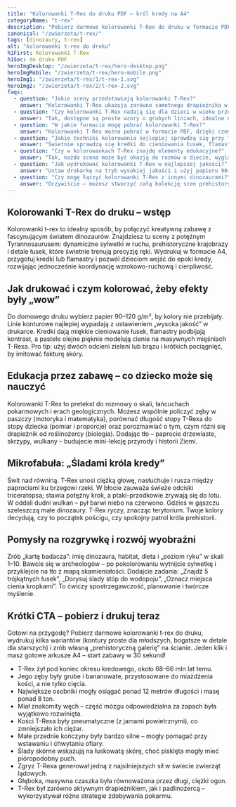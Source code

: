 ```yaml
---
title: "Kolorowanki T-Rex do druku PDF – król kredy na A4"
categoryName: "t-rex"
description: "Pobierz darmowe kolorowanki T-Rex do druku w formacie PDF. Tyrannosaurus rex, sceny z epoki kredy, łatwe i szczegółowe wzory – bez logowania, gotowe do wydruku A4."
canonical: "/zwierzeta/t-rex/"
tags: [dinozaury, t-rex]
alt: "kolorowanki t-rex do druku"
h1First: Kolorowanki T-Rex
h1Sec: do druku PDF
heroImgDesktop: "/zwierzeta/t-rex/hero-desktop.png"
heroImgMobile: "/zwierzeta/t-rex/hero-mobile.png"
heroImg1: "/zwierzeta/t-rex/1/t-rex-1.svg"
heroImg2: "/zwierzeta/t-rex/2/t-rex-2.svg"
faqs:
  - question: "Jakie sceny przedstawiają kolorowanki T-Rex?"
    answer: "Kolorowanki T-Rex ukazują zarówno samotnego drapieżnika w dynamicznym ruchu, jak i sceny z epoki kredy z innymi dinozaurami oraz prehistoryczną roślinnością."
  - question: "Czy kolorowanki T-Rex nadają się dla dzieci w wieku przedszkolnym?"
    answer: "Tak, dostępne są proste wzory o grubych liniach, idealne dla przedszkolaków, które dopiero uczą się trzymać kredki i ćwiczą koordynację."
  - question: "W jakim formacie mogę pobrać kolorowanki T-Rex?"
    answer: "Kolorowanki T-Rex można pobrać w formacie PDF, dzięki czemu łatwo je wydrukować w domu lub w punkcie ksero."
  - question: "Jakie techniki kolorowania najlepiej sprawdzą się przy T-Rexie?"
    answer: "Świetnie sprawdzą się kredki do cieniowania łusek, flamastry do wyrazistych konturów oraz pastele olejne do tworzenia tła."
  - question: "Czy w kolorowankach T-Rex znajdę elementy edukacyjne?"
    answer: "Tak, każda scena może być okazją do rozmów o diecie, wyglądzie i środowisku życia T-Rexa oraz o erze kredy."
  - question: "Jak wydrukować kolorowanki T-Rex w najlepszej jakości?"
    answer: "Ustaw drukarkę na tryb wysokiej jakości i użyj papieru 90–120 g/m², aby kolory były wyraźne i trwałe."
  - question: "Czy mogę łączyć kolorowanki T-Rex z innymi dinozaurami?"
    answer: "Oczywiście – możesz stworzyć całą kolekcję scen prehistorycznych, dodając triceratopsy, pterodaktyle czy stegozaury."
---
```


## Kolorowanki T-Rex do druku – wstęp
Kolorowanki t-rex to idealny sposób, by połączyć kreatywną zabawę z fascynującym światem dinozaurów. Znajdziesz tu sceny z potężnym Tyrannosaurusem: dynamiczne sylwetki w ruchu, prehistoryczne krajobrazy i detale łusek, które świetnie trenują precyzję ręki. Wydrukuj w formacie A4, przygotuj kredki lub flamastry i pozwól dzieciom wejść do epoki kredy, rozwijając jednocześnie koordynację wzrokowo-ruchową i cierpliwość.

## Jak drukować i czym kolorować, żeby efekty były „wow”
Do domowego druku wybierz papier 90–120 g/m², by kolory nie przebijały. Linie konturowe najlepiej wypadają z ustawieniem „wysoka jakość” w drukarce. Kredki dają miękkie cieniowanie łusek, flamastry podbijają kontrast, a pastele olejne pięknie modelują cienie na masywnych mięśniach T-Rexa. Pro tip: użyj dwóch odcieni zieleni lub brązu i krótkich pociągnięć, by imitować fakturę skóry.

## Edukacja przez zabawę – co dziecko może się nauczyć
Kolorowanki T-Rex to pretekst do rozmowy o skali, łańcuchach pokarmowych i erach geologicznych. Możesz wspólnie policzyć zęby w paszczy (motoryka i matematyka), porównać długość stopy T-Rexa do stopy dziecka (pomiar i proporcje) oraz porozmawiać o tym, czym różni się drapieżnik od roślinożercy (biologia). Dodając tło – paprocie drzewiaste, skrzypy, wulkany – budujecie mini-lekcję przyrody i historii Ziemi.

## Mikrofabuła: „Śladami króla kredy”
Świt nad równiną. T-Rex unosi ciężką głowę, nasłuchuje i rusza między paprociami ku brzegowi rzeki. W błocie zauważa świeże odciski triceratopsa; stawia potężny krok, a ptaki-przodkowie zrywają się do lotu. W oddali dudni wulkan – pył barwi niebo na czerwono. Gdzieś w gąszczu szeleszczą małe dinozaury. T-Rex ryczy, znacząc terytorium. Twoje kolory decydują, czy to początek pościgu, czy spokojny patrol króla prehistorii.

## Pomysły na rozgrywkę i rozwój wyobraźni
Zrób „kartę badacza”: imię dinozaura, habitat, dieta i „poziom ryku” w skali 1–10. Bawcie się w archeologów – po pokolorowaniu wytnijcie sylwetkę i przyklejcie na tło z mapą skamieniałości. Dodajcie zadania: „Znajdź 5 trójkątnych łusek”, „Dorysuj ślady stóp do wodopoju”, „Oznacz miejsca cienia kropkami”. To ćwiczy spostrzegawczość, planowanie i twórcze myślenie.

## Krótki CTA – pobierz i drukuj teraz
Gotowi na przygodę? Pobierz darmowe kolorowanki t-rex do druku, wydrukuj kilka wariantów (kontury proste dla młodszych, bogatsze w detale dla starszych) i zrób własną „prehistoryczną galerię” na ścianie. Jeden klik i masz gotowe arkusze A4 – start zabawy w 30 sekund!

<ul class="grid grid-cols-1 mb-3 sm:grid-cols-2 md:grid-cols-3 lg:grid-cols-5 gap-x-6 gap-y-3 text-center text-base md:text-lg font-light max-w-6xl mx-auto">
<li class="bg-none text-black p-2 flex items-center justify-center font-medium rounded border-4 border-dotted border-orange-500">T-Rex żył pod koniec okresu kredowego, około 68–66 mln lat temu.</li>
<li class="bg-none text-black p-2 flex items-center justify-center font-medium rounded border-4 border-dotted border-yellow-500">Jego zęby były grube i bananowate, przystosowane do miażdżenia kości, a nie tylko cięcia.</li>
<li class="bg-none text-black p-2 flex items-center justify-center font-medium rounded border-4 border-dotted border-blue-400">Największe osobniki mogły osiągać ponad 12 metrów długości i masę ponad 8 ton.</li>
<li class="bg-none text-black p-2 flex items-center justify-center font-medium rounded border-4 border-dotted border-green-500">Miał znakomity węch – część mózgu odpowiedzialna za zapach była wyjątkowo rozwinięta.</li>
<li class="bg-none text-black p-2 flex items-center justify-center font-medium rounded border-4 border-dotted border-purple-500">Kości T-Rexa były pneumatyczne (z jamami powietrznymi), co zmniejszało ich ciężar.</li>
<li class="bg-none text-black p-2 flex items-center justify-center font-medium rounded border-4 border-dotted border-red-500">Małe przednie kończyny były bardzo silne – mogły pomagać przy wstawaniu i chwytaniu ofiary.</li>
<li class="bg-none text-black p-2 flex items-center justify-center font-medium rounded border-4 border-dotted border-teal-400">Ślady skórne wskazują na łuskowatą skórę, choć pisklęta mogły mieć pióropodobny puch.</li>
<li class="bg-none text-black p-2 flex items-center justify-center font-medium rounded border-4 border-dotted border-pink-400">Zgryz T-Rexa generował jedną z najsilniejszych sił w świecie zwierząt lądowych.</li>
<li class="bg-none text-black p-2 flex items-center justify-center font-medium rounded border-4 border-dotted border-indigo-500">Głęboka, masywna czaszka była równoważona przez długi, ciężki ogon.</li>
<li class="bg-none text-black p-2 flex items-center justify-center font-medium rounded border-4 border-dotted border-lime-500">T-Rex był zarówno aktywnym drapieżnikiem, jak i padlinożercą – wykorzystywał różne strategie zdobywania pokarmu.</li>
</ul>